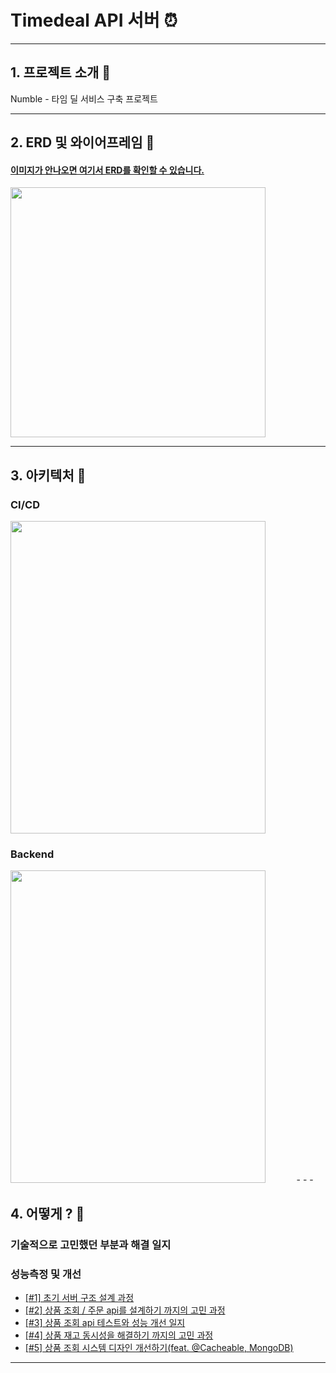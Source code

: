 # Timedeal API 서버 ⏰

- - -

## 1. 프로젝트 소개 📌
Numble - 타임 딜 서비스 구축 프로젝트

- - -

## 2. ERD 및 와이어프레임 📌
#### [이미지가 안나오면 여기서 ERD를 확인할 수 있습니다.](https://www.erdcloud.com/d/RtPz9Da6PJ3A5mwBG)
<img src = "https://github.com/skehdxhd96/timedeal/assets/55571682/66fb4b44-97a2-4c47-8cd5-0818fd1bdfaf" width = "90%" height = "400">

- - -

## 3. 아키텍처 📌

### CI/CD
<img src = "https://user-images.githubusercontent.com/55571682/234497911-b9e772a5-9ab2-47ec-937e-052a16a524b0.png" width = "90%" height = "500">

### Backend
<img src = "https://user-images.githubusercontent.com/55571682/234511245-979f276d-c86d-409c-a8d1-cb15314ceab0.png" width = "90%" height = "500">
- - -

## 4. 어떻게 ? 📌
### 기술적으로 고민했던 부분과 해결 일지
### 성능측정 및 개선
* [[#1] 초기 서버 구조 설계 과정](https://ndm-tech.tistory.com/70)
* [[#2] 상품 조회 / 주문 api를 설계하기 까지의 고민 과정](https://ndm-tech.tistory.com/86)
* [[#3] 상품 조회 api 테스트와 성능 개선 일지](https://ndm-tech.tistory.com/85)
* [[#4] 상품 재고 동시성을 해결하기 까지의 고민 과정](https://ndm-tech.tistory.com/88)
* [[#5] 상품 조회 시스템 디자인 개선하기(feat. @Cacheable, MongoDB)](https://ndm-tech.tistory.com/87)
- - -
